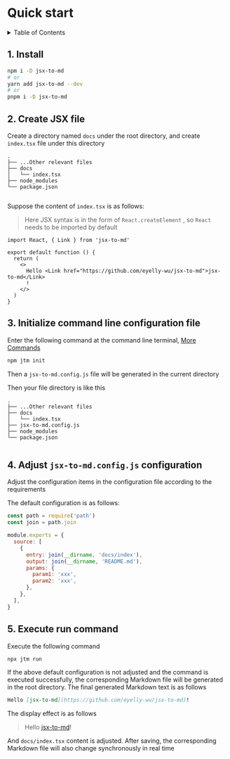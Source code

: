 

# Quick start

<details >
  <summary>Table of Contents</summary>

  &emsp;&emsp;[1. Install](#1-install)<br/>
  &emsp;&emsp;[2. Create JSX file](#2-create-jsx-file)<br/>
  &emsp;&emsp;[3. Initialize command line configuration file](#3-initialize-command-line-configuration-file)<br/>
  &emsp;&emsp;[4. Adjust  `jsx-to-md.config.js`  configuration](#4-adjust-jsx-to-mdconfigjs-configuration)<br/>
  &emsp;&emsp;[5. Execute run command](#5-execute-run-command)<br/>

</details>

## 1. Install

```bash
npm i -D jsx-to-md
# or
yarn add jsx-to-md --dev
# or
pnpm i -D jsx-to-md
```

## 2. Create JSX file
Create a directory named  `docs`  under the root directory, and create  `index.tsx`  file under this directory
```text
.
├── ...Other relevant files
├── docs
│   └── index.tsx
├── node_modules
└── package.json
        
```
Suppose the content of  `index.tsx`  is as follows:
>Here JSX syntax is in the form of  `React.createElement` , so  `React`  needs to be imported by default
```tsx
import React, { Link } from 'jsx-to-md'

export default function () {
  return (
    <>
      Hello <Link href="https://github.com/eyelly-wu/jsx-to-md">jsx-to-md</Link>
      !
    </>
  )
}
```


## 3. Initialize command line configuration file
Enter the following command at the command line terminal, [More Commands](#command-list)
```bash
npm jtm init
```
Then a  `jsx-to-md.config.js`  file will be generated in the current directory

Then your file directory is like this
```text
.
├── ...Other relevant files
├── docs
│   └── index.tsx
├── jsx-to-md.config.js
├── node_modules
└── package.json
        
```


## 4. Adjust  `jsx-to-md.config.js`  configuration
Adjust the configuration items in the configuration file according to the requirements

The default configuration is as follows:
```js
const path = require('path')
const join = path.join

module.exports = {
  source: [
    {
      entry: join(__dirname, 'docs/index'),
      output: join(__dirname, 'README.md'),
      params: {
        param1: 'xxx',
        param2: 'xxx',
      },
    },
  ],
}
```

## 5. Execute run command
Execute the following command
```bash
npx jtm run
```
If the above default configuration is not adjusted and the command is executed successfully, the corresponding Markdown file will be generated in the root directory. The final generated Markdown text is as follows
```md
Hello [jsx-to-md](https://github.com/eyelly-wu/jsx-to-md)!
```
The display effect is as follows<br />
>Hello [jsx-to-md](https://github.com/eyelly-wu/jsx-to-md)!

And  `docs/index.tsx`  content is adjusted. After saving, the corresponding Markdown file will also change synchronously in real time